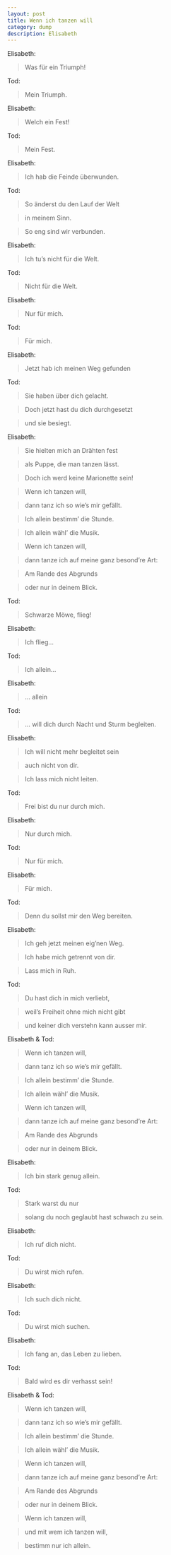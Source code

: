 ```yaml
---
layout: post
title: Wenn ich tanzen will
category: dump
description: Elisabeth
---
```


Elisabeth: 

>Was für ein Triumph! 
 
Tod: 

>Mein Triumph. 

Elisabeth: 

>Welch ein Fest! 
 
Tod: 

>Mein Fest. 
 
Elisabeth: 

>Ich hab die Feinde überwunden. 
 
Tod: 

>So änderst du den Lauf der Welt 

>in meinem Sinn. 

>So eng sind wir verbunden. 
 
Elisabeth: 

>Ich tu’s nicht für die Welt. 
 
Tod: 

>Nicht für die Welt. 
 
Elisabeth: 

>Nur für mich. 
 
Tod: 

>Für mich. 
 
Elisabeth: 

>Jetzt hab ich meinen Weg gefunden 
 
Tod: 

>Sie haben über dich gelacht. 

>Doch jetzt hast du dich durchgesetzt 

>und sie besiegt. 
 
Elisabeth: 

>Sie hielten mich an Drähten fest 

>als Puppe, die man tanzen lässt. 

>Doch ich werd keine Marionette sein! 

>Wenn ich tanzen will, 

>dann tanz ich so wie’s mir gefällt. 

>Ich allein bestimm’ die Stunde. 

>Ich allein wähl’ die Musik. 

>Wenn ich tanzen will, 

>dann tanze ich auf meine ganz besond’re Art: 

>Am Rande des Abgrunds 

>oder nur in deinem Blick. 
 
Tod: 

>Schwarze Möwe, flieg! 
 
Elisabeth: 

>Ich flieg... 
 
Tod: 

>Ich allein... 
 
Elisabeth: 

>... allein 
 
Tod: 

>... will dich durch Nacht und Sturm begleiten. 
 
Elisabeth: 

>Ich will nicht mehr begleitet sein 

>auch nicht von dir. 

>Ich lass mich nicht leiten. 
 
Tod: 

>Frei bist du nur durch mich. 
 
Elisabeth: 

>Nur durch mich. 
 
Tod: 

>Nur für mich. 
 
Elisabeth: 

>Für mich. 
 
Tod: 

>Denn du sollst mir den Weg bereiten. 
 
Elisabeth: 

>Ich geh jetzt meinen eig’nen Weg. 

>Ich habe mich getrennt von dir. 

>Lass mich in Ruh. 
 
Tod: 

>Du hast dich in mich verliebt, 

>weil’s Freiheit ohne mich nicht gibt 

>und keiner dich verstehn kann ausser mir. 
 
Elisabeth & Tod: 

>Wenn ich tanzen will, 

>dann tanz ich so wie’s mir gefällt. 

>Ich allein bestimm’ die Stunde. 

>Ich allein wähl’ die Musik. 

>Wenn ich tanzen will, 

>dann tanze ich auf meine ganz besond’re Art: 

>Am Rande des Abgrunds 

>oder nur in deinem Blick. 
 
Elisabeth: 

>Ich bin stark genug allein. 
 
Tod: 

>Stark warst du nur 

>solang du noch geglaubt hast schwach zu sein. 
 
Elisabeth: 

>Ich ruf dich nicht. 
 
Tod: 

>Du wirst mich rufen. 
 
Elisabeth: 

>Ich such dich nicht. 
 
Tod: 

>Du wirst mich suchen. 
 
Elisabeth: 

>Ich fang an, das Leben zu lieben. 
 
Tod: 

>Bald wird es dir verhasst sein! 
 
Elisabeth & Tod: 

>Wenn ich tanzen will, 

>dann tanz ich so wie’s mir gefällt. 

>Ich allein bestimm’ die Stunde. 

>Ich allein wähl’ die Musik. 

>Wenn ich tanzen will, 

>dann tanze ich auf meine ganz besond’re Art: 

>Am Rande des Abgrunds 

>oder nur in deinem Blick. 

>Wenn ich tanzen will, 

>und mit wem ich tanzen will, 

>bestimm nur ich allein. 

